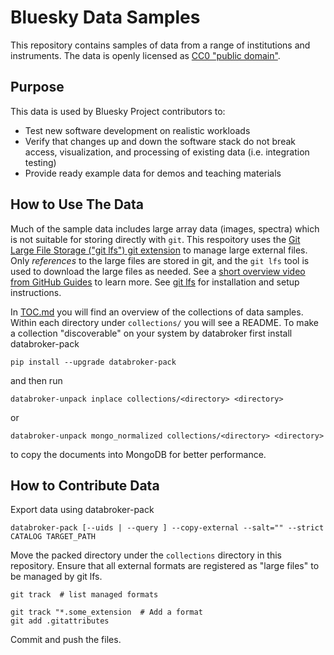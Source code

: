 # Bluesky Data Samples

This repository contains samples of data from a range of institutions and
instruments. The data is openly licensed as
[CC0 "public domain"](https://creativecommons.org/share-your-work/public-domain/cc0/).

## Purpose

This data is used by Bluesky Project contributors to:

* Test new software development on realistic workloads
* Verify that changes up and down the software stack do not break access,
  visualization, and processing of existing data (i.e. integration testing)
* Provide ready example data for demos and teaching materials

## How to Use The Data

Much of the sample data includes large array data (images, spectra) which is not
suitable for storing directly with ``git``. This respoitory uses the
[Git Large File Storage ("git lfs") git extension](https://git-lfs.github.com/)
to manage large external files. Only *references* to the large files are stored
in git, and the ``git lfs`` tool is used to download the large files as needed.
See a
[short overview video from GitHub Guides](https://www.youtube.com/watch?v=uLR1RNqJ1Mw)
to learn more. See [git lfs](https://git-lfs.github.com/) for installation and
setup instructions.

In [TOC.md](./TOC.md) you will find an overview of the collections of data
samples. Within each directory under `collections/` you will see a README. To
make a collection "discoverable" on your system by databroker first install
databroker-pack

```
pip install --upgrade databroker-pack
```

and then run

```
databroker-unpack inplace collections/<directory> <directory>
```

or

```
databroker-unpack mongo_normalized collections/<directory> <directory>
```

to copy the documents into MongoDB for better performance.


## How to Contribute Data

Export data using databroker-pack


```
databroker-pack [--uids | --query ] --copy-external --salt="" --strict CATALOG TARGET_PATH
```

Move the packed directory under the ``collections`` directory in this
repository. Ensure that all external formats are registered as "large files" to
be managed by git lfs.

```
git track  # list managed formats
```

```
git track "*.some_extension  # Add a format
git add .gitattributes
```

Commit and push the files.
